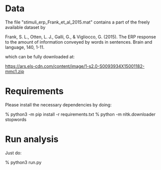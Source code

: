 # Data

The file "stimuli_erp_Frank_et_al_2015.mat" contains a part of the freely available dataset by

Frank, S. L., Otten, L. J., Galli, G., & Vigliocco, G. (2015).
The ERP response to the amount of information conveyed by words in sentences.
Brain and language, 140, 1-11.

which can be fully downloaded at:

https://ars.els-cdn.com/content/image/1-s2.0-S0093934X15001182-mmc1.zip

# Requirements

Please install the necessary dependencies by doing:

% python3 -m pip install -r requirements.txt
% python -m nltk.downloader stopwords

# Run analysis

Just do:

% python3 run.py
